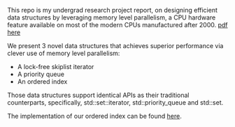 This repo is my undergrad research project report, 
on designing efficient data structures by leveraging memory level parallelism,
a CPU hardware feature available on most of the modern CPUs manufactured after 2000.
[pdf here](https://github.com/sillycross/efficient-mlp/blob/master/main.pdf)

We present 3 novel data structures that achieves superior performance via clever use of memory level parallelism:
* A lock-free skiplist iterator
* A priority queue
* An ordered index

Those data structures support identical APIs as their traditional counterparts, 
specifically, std::set::iterator, std::priority_queue and std::set.

The implementation of our ordered index can be found [here](https://github.com/sillycross/mlpds).

